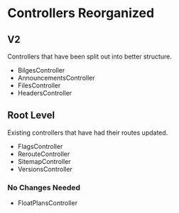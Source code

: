 # Controllers Reorganized

## V2

Controllers that have been split out into better structure.

- BilgesController
- AnnouncementsController
- FilesController
- HeadersController

## Root Level

Existing controllers that have had their routes updated.

- FlagsController
- RerouteController
- SitemapController
- VersionsController

### No Changes Needed

- FloatPlansController
